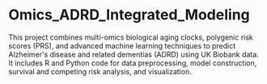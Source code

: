 # Omics_ADRD_Integrated_Modeling
This project combines multi-omics biological aging clocks, polygenic risk scores (PRS), and advanced machine learning techniques to predict Alzheimer's disease and related dementias (ADRD) using UK Biobank data. It includes R and Python code for data preprocessing, model construction, survival and competing risk analysis, and visualization.
